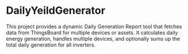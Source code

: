 # DailyYeildGenerator
This project provides a dynamic Daily Generation Report tool that fetches data from ThingsBoard for multiple devices or assets. It calculates daily energy generation, handles multiple devices, and optionally sums up the total daily generation for all inverters.
